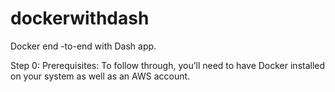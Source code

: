 # dockerwithdash
Docker end -to-end with Dash app.

Step 0: Prerequisites:
To follow through, you’ll need to have Docker installed on your system as well as an AWS account.
